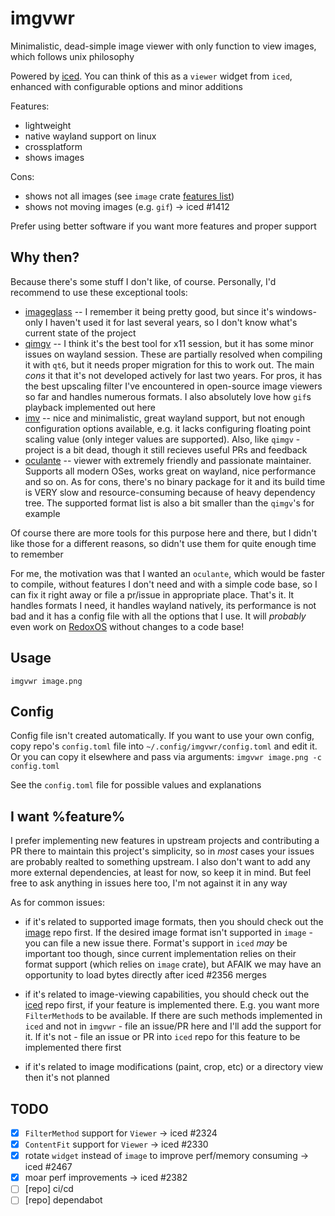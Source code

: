 # imgvwr

Minimalistic, dead-simple image viewer with only function to view images, which follows unix philosophy

Powered by [iced](https://github.com/iced-rs/iced). You can think of this as a `viewer` widget from `iced`, enhanced with configurable options and minor additions

Features:

- lightweight
- native wayland support on linux
- crossplatform
- shows images

Cons:

- shows not all images (see `image` crate [features list](https://docs.rs/crate/image/latest/features))
- shows not moving images (e.g. `gif`) -> iced #1412

Prefer using better software if you want more features and proper support

## Why then?

Because there's some stuff I don't like, of course. Personally, I'd recommend to use these exceptional tools:

- [imageglass](https://github.com/d2phap/ImageGlass) -- I remember it being pretty good, but since it's windows-only I haven't used it for last several years, so I don't know what's current state of the project
- [qimgv](https://github.com/easymodo/qimgv) -- I think it's the best tool for x11 session, but it has some minor issues on wayland session. These are partially resolved when compiling it with `qt6`, but it needs proper migration for this to work out. The main *cons* it that it's not developed actively for last two years. For pros, it has the best upscaling filter I've encountered in open-source image viewers so far and handles numerous formats. I also absolutely love how `gif`s playback implemented out here
- [imv](https://sr.ht/~exec64/imv) -- nice and minimalistic, great wayland support, but not enough configuration options available, e.g. it lacks configuring floating point scaling value (only integer values are supported). Also, like `qimgv` -  project is a bit dead, though it still recieves useful PRs and feedback
- [oculante](https://github.com/woelper/oculante) -- viewer with extremely friendly and passionate maintainer. Supports all modern OSes, works great on wayland, nice performance and so on. As for cons, there's no binary package for it and its build time is VERY slow and resource-consuming because of heavy dependency tree. The supported format list is also a bit smaller than the `qimgv`'s for example

Of course there are more tools for this purpose here and there, but I didn't like those for a different reasons, so didn't use them for quite enough time to remember

For me, the motivation was that I wanted an `oculante`, which would be faster to compile, without features I don't need and with a simple code base, so I can fix it right away or file a pr/issue in appropriate place. That's it. It handles formats I need, it handles wayland natively, its performance is not bad and it has a config file with all the options that I use. It will *probably* even work on [RedoxOS](https://gitlab.redox-os.org/redox-os/redox/) without changes to a code base!

## Usage

`imgvwr image.png`

## Config

Config file isn't created automatically. If you want to use your own config, copy repo's `config.toml` file into `~/.config/imgvwr/config.toml` and edit it. Or you can copy it elsewhere and pass via arguments: `imgvwr image.png -c config.toml`

See the `config.toml` file for possible values and explanations

## I want %feature%

I prefer implementing new features in upstream projects and contributing a PR there to maintain this project's simplicity, so in *most* cases your issues are probably realted to something upstream. I also don't want to add any more external dependencies, at least for now, so keep it in mind. But feel free to ask anything in issues here too, I'm not against it in any way

As for common issues:

- if it's related to supported image formats, then you should check out the [image](https://github.com/image-rs/image) repo first. If the desired image format isn't supported in `image` - you can file a new issue there. Format's support in `iced` *may* be important too though, since current implementation relies on their format support (which relies on `image` crate), but AFAIK we may have an opportunity to load bytes directly after iced #2356 merges

- if it's related to image-viewing capabilities, you should check out the [iced](https://github.com/iced-rs/iced) repo first, if your feature is implemented there. E.g. you want more `FilterMethod`s to be available. If there are such methods implemented in `iced` and not in `imgvwr` - file an issue/PR here and I'll add the support for it. If it's not - file an issue or PR into `iced` repo for this feature to be implemented there first

- if it's related to image modifications (paint, crop, etc) or a directory view then it's not planned

## TODO

- [x] `FilterMethod` support for `Viewer` -> iced #2324
- [x] `ContentFit` support for `Viewer` -> iced #2330
- [x] rotate `widget` instead of `image` to improve perf/memory consuming -> iced #2467
- [x] moar perf improvements -> iced #2382
- [ ] [repo] ci/cd
- [ ] [repo] dependabot
